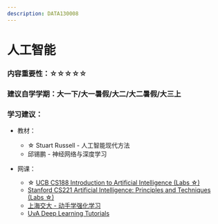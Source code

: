 ```yaml
---
description: DATA130008
---
```


# 人工智能

### 内容重要性：☆☆☆☆☆

### 建议自学学期：大一下/大一暑假/大二/大二暑假/大三上

### 学习建议：

* 教材：
  * ☆ Stuart Russell - 人工智能现代方法
  * 邱锡鹏 - 神经网络与深度学习
*   网课：

    * ☆ [UCB CS188 Introduction to Artificial Intelligence (Labs ☆)](https://csdiy.wiki/%E4%BA%BA%E5%B7%A5%E6%99%BA%E8%83%BD/CS188/)
    * [Stanford CS221 Artificial Intelligence: Principles and Techniques (Labs ☆)](https://www.bilibili.com/video/BV1Rt4y1B7WT)
    * [上海交大 - 动手学强化学习](https://hrl.boyuai.com/)
    * [UvA Deep Learning Tutorials](https://uvadlc-notebooks.readthedocs.io/en/latest/index.html)

